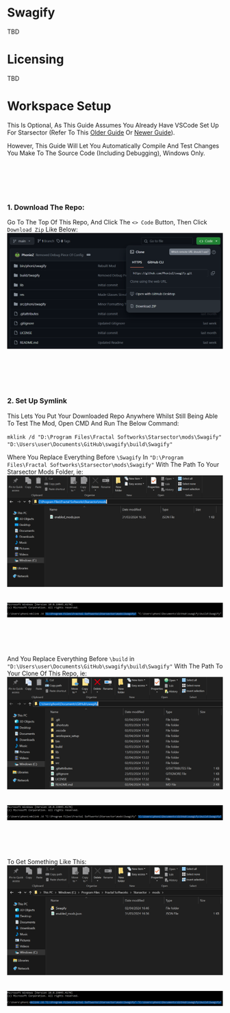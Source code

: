 # Swagify
TBD




# Licensing
TBD




# Workspace Setup
This Is Optional, As This Guide Assumes You Already Have VSCode Set Up For Starsector (Refer To This [Older Guide](https://fractalsoftworks.com/forum/index.php?topic=19532.0) Or [Newer Guide](https://fractalsoftworks.com/forum/index.php?topic=29638.0)).

However, This Guide Will Let You Automatically Compile And Test Changes You Make To The Source Code (Including Debugging), Windows Only.
</br>
</br>
</br>
</br>
</br>
</br>
### 1. Download The Repo:
Go To The Top Of This Repo, And Click The `<> Code` Button, Then Click `Download Zip` Like Below:
![1st Step](https://raw.githubusercontent.com/PhonieZ/swagify/main/res/setup_images/1.png)
</br>
</br>
</br>
</br>
</br>
</br>
### 2. Set Up Symlink
This Lets You Put Your Downloaded Repo Anywhere Whilst Still Being Able To Test The Mod, Open CMD And Run The Below Command:

`mklink /d "D:\Program Files\Fractal Softworks\Starsector\mods\Swagify" "D:\Users\user\Documents\GitHub\swagify\build\Swagify"`

Where You Replace Everything Before `\Swagify` In `"D:\Program Files\Fractal Softworks\Starsector\mods\Swagify"` With The Path To Your Starsector Mods Folder, ie:
![Example Path To Starsector Mods Folder](https://raw.githubusercontent.com/PhonieZ/swagify/main/res/setup_images/2-1.png)
</br>
</br>
</br>
![Example Path To Starsector Mods Folder In Symlink Command](https://raw.githubusercontent.com/PhonieZ/swagify/main/res/setup_images/2-2.png)
</br>
</br>
</br>
</br>
</br>
</br>
And You Replace Everything Before `\build` in `"D:\Users\user\Documents\GitHub\swagify\build\Swagify"` With The Path To Your Clone Of This Repo, ie:
![Example Path To Github Repo](https://raw.githubusercontent.com/PhonieZ/swagify/main/res/setup_images/2-3.png)
</br>
</br>
</br>
![Example Path To Github Repo In Symlink Command](https://raw.githubusercontent.com/PhonieZ/swagify/main/res/setup_images/2-4.png)
</br>
</br>
</br>
</br>
</br>
</br>
To Get Something Like This:
![Symlink Example](https://raw.githubusercontent.com/PhonieZ/swagify/main/res/setup_images/2-5.png)
</br>
</br>
</br>
![Full Symlink Command](https://raw.githubusercontent.com/PhonieZ/swagify/main/res/setup_images/2-6.png)
